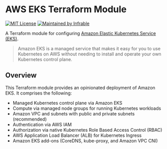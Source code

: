 # AWS EKS Terraform Module

[![MIT License](https://img.shields.io/badge/License-MIT-blue.svg)](https://github.com/infrable-io/terraform-aws-eks/blob/master/LICENSE)
[![Maintained by Infrable](https://img.shields.io/badge/Maintained%20by-Infrable-000000)](https://infrable.io)

A Terraform module for configuring [Amazon Elastic Kubernetes Service (EKS)](https://aws.amazon.com/eks).

> Amazon EKS is a managed service that makes it easy for you to use Kubernetes on AWS without needing to install and operate your own Kubernetes control plane.

## Overview

This Terraform module provides an opinionated deployment of Amazon EKS. It comprises the following:
* Managed Kubernetes control plane via Amazon EKS
* Compute via managed node groups for running Kubernetes workloads
* Amazon VPC and subnets with public and private subnets (recommended)
* Authentication via AWS IAM
* Authorization via native Kubernetes Role Based Access Control (RBAC)
* AWS Application Load Balancer (ALB) for Kubernetes Ingress
* Amazon EKS add-ons (CoreDNS, kube-proxy, and Amazon VPC CNI)
